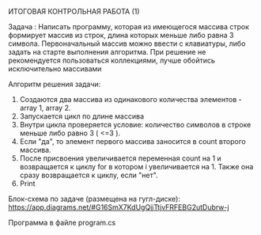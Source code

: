 ИТОГОВАЯ КОНТРОЛЬНАЯ РАБОТА (1)

Задача : 
Написать программу, которая из имеющегося массива строк формирует массив из строк, длина которых меньше либо равна 3 символа. 
Первоначальный массив можно ввести с клавиатуры, либо задать на старте выполнения алгоритма. 
При решение не рекомендуется пользоваться коллекциями, лучше обойтись исключительно массивами

Алгоритм решения задачи:
1. Создаются два массива из одинакового количества элементов - array 1, array 2.
2. Запускается цикл по длине массива
3. Внутри цикла проверяется условие: количество символов в строке меньше либо равно 3 ( <=3 ). 
4. Если "да", то элемент первого массива заносится в count второго массива. 
5. После присвоения увеличивается переменная count на 1 и возвращается к циклу for в котором i увеличивается на 1. Также она сразу возвращается к циклу, если "нет".
6. Print 

Блок-схема по задаче (размещена на гугл-диске):
https://app.diagrams.net/#G16SmX7KdUgQjjTtjvFRFEBG2utDubrw-j

Программа в файле program.cs
